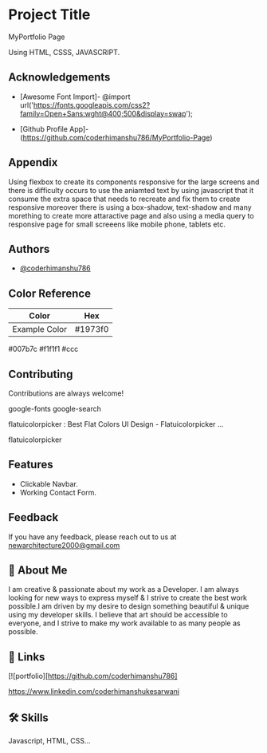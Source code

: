 # Project Title

MyPortfolio Page

Using HTML, CSSS, JAVASCRIPT.  

## Acknowledgements

 - [Awesome Font Import]- @import url('https://fonts.googleapis.com/css2?family=Open+Sans:wght@400;500&display=swap');

 - [Github Profile App]- (https://github.com/coderhimanshu786/MyPortfolio-Page)


## Appendix

Using flexbox to create its components responsive for the large screens and there is difficulty occurs to use the aniamted text by using javascript that it consume the extra space that needs to recreate and fix them to create responsive moreover there is using a box-shadow, text-shadow and many morething to create more attaractive page and also using a media query to responsive page for small screeens like mobile phone, tablets etc.


## Authors

- [@coderhimanshu786](https://www.github.com/coderhimanshu786)

## Color Reference

| Color             | Hex                                                                |
| ----------------- | ------------------------------------------------------------------ |
| Example Color | #1973f0
#007b7c
#f1f1f1
#ccc


## Contributing

Contributions are always welcome!

google-fonts
google-search

flatuicolorpicker : Best Flat Colors UI Design - Flatuicolorpicker ...

flatuicolorpicker


## Features

- Clickable Navbar.
- Working Contact Form.


## Feedback

If you have any feedback, please reach out to us at newarchitecture2000@gmail.com


## 🚀 About Me
I am creative & passionate about my work as a Developer. I am always looking for new ways to express myself & I strive to create the best work possible.I am driven by my desire to design something beautiful & unique using my developer skills. I believe that art should be accessible to everyone, and I strive to make my work available to as many people as possible.


## 🔗 Links
[![portfolio][https://github.com/coderhimanshu786]

https://www.linkedin.com/coderhimanshukesarwani


## 🛠 Skills
Javascript, HTML, CSS...
